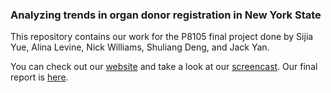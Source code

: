 ### Analyzing trends in organ donor registration in New York State

This repository contains our work for the P8105 final project done by Sijia Yue, Alina Levine, Nick Williams, Shuliang Deng, and Jack Yan.

You can check out our [website](https://jackyan0320.github.io/p8105_final_project/) and take a look at our [screencast](https://www.youtube.com/embed/YtjB_mr_fpo). Our final report is [here](https://github.com/nt-williams/p8105_final_report).
